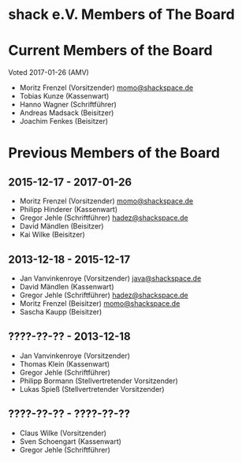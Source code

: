 # shack e.V. Members of The Board

# Current Members of the Board
Voted 2017-01-26 (AMV)

* Moritz Frenzel (Vorsitzender) momo@shackspace.de
* Tobias Kunze (Kassenwart)
* Hanno Wagner (Schriftführer) 
* Andreas Madsack (Beisitzer)
* Joachim Fenkes (Beisitzer)

# Previous Members of the Board

## 2015-12-17 - 2017-01-26

* Moritz Frenzel (Vorsitzender) momo@shackspace.de
* Philipp Hinderer (Kassenwart)
* Gregor Jehle (Schriftführer) hadez@shackspace.de
* David Mändlen (Beisitzer)
* Kai Wilke (Beisitzer)
## 2013-12-18 - 2015-12-17
* Jan Vanvinkenroye (Vorsitzender) java@shackspace.de
* David Mändlen (Kassenwart)
* Gregor Jehle (Schriftführer) hadez@shackspace.de
* Moritz Frenzel (Beisitzer) momo@shackspace.de 
* Sascha Kaupp (Beisitzer)

## ????-??-?? - 2013-12-18
* Jan Vanvinkenroye (Vorsitzender)
* Thomas Klein (Kassenwart)
* Gregor Jehle (Schriftführer)
* Philipp Bormann (Stellvertretender Vorsitzender)
* Lukas Spieß (Stellvertretender Vorsitzender)

## ????-??-?? - ????-??-??
* Claus Wilke (Vorsitzender)
* Sven Schoengart (Kassenwart)
* Gregor Jehle (Schriftführer)
